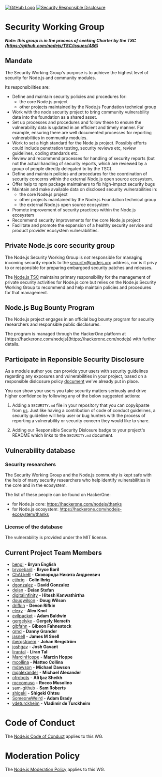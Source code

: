 [![GitHub Logo](https://img.shields.io/badge/Join%20us%20on-Slack-e01563.svg)](https://nodejs-security-wg.herokuapp.com/)
[![Security Responsible Disclosure](https://img.shields.io/badge/Security-Responsible%20Disclosure-yellow.svg)](https://github.com/nodejs/security-wg/blob/master/processes/responsible_disclosure_template.md
)

# Security Working Group

***Note: this group is in the process of seeking Charter by the TSC
(https://github.com/nodejs/TSC/issues/486)***

## Mandate

The Security Working Group's purpose is to achieve the highest level of security
for Node.js and community modules.

Its responsibilities are:

- Define and maintain security policies and procedures for:
  - the core Node.js project
  - other projects maintained by the Node.js Foundation technical group
- Work with the node security project to bring community vulnerability data into
  the foundation as a shared asset.
- Set up processes and procedures and follow these to ensure the vulnerability
  data is updated in an efficient and timely manner. For example, ensuring there
  are well documented processes for reporting vulnerabilities in community
  modules.
- Work to set a high standard for the Node.js project. Possibly efforts could
  include penetration testing, security reviews etc, review guidelines, coding
  standards etc.
- Review and recommend processes for handling of security reports (but not the
  actual handling of security reports, which are reviewed by a group of people
  directly delegated to by the TSC).
- Define and maintain policies and procedures for the coordination of security
  concerns within the external Node.js open source ecosystem.
- Offer help to npm package maintainers to fix high-impact security bugs
- Maintain and make available data on disclosed security vulnerabilities in:
  - the core Node.js project
  - other projects maintained by the Node.js Foundation technical group
  - the external Node.js open source ecosystem
- Promote improvement of security practices within the Node.js ecosystem
- Recommend security improvements for the core Node.js project
- Facilitate and promote the expansion of a healthy security service and product
  provider ecosystem vulnerabilities.

## Private Node.js core security group

The Node.js Security Working Group is _not_ responsible for managing incoming
security reports to the security@nodejs.org address, nor is it privy to or
responsible for preparing embargoed security patches and releases.

The [Node.js TSC][] maintains primary responsibility for the management of private
security activities for Node.js core but relies on the Node.js Security Working
Group to recommend and help maintain policies and procedures for that
management.

## Node.js Bug Bounty Program

The Node.js project engages in an official bug bounty program for security researchers and responsible public disclosures.

The program is managed through the HackerOne platform at [https://hackerone.com/nodejs](https://hackerone.com/nodejs) with further details.

## Participate in Reponsible Security Disclosure

As a module author you can provide your users with security guidelines regarding any exposures and vulnerabilities in your project, based on a responsible dislcosure policy [document](https://github.com/nodejs/security-wg/blob/e2c03e62d73635a766156c6ea4f9aefb35c04603/processes/responsible_disclosure_template.md) we've already put in place.

You can show your users you take security matters seriously and drive higher confidence by following any of the below suggested actions:

1. Adding a `SECURITY.md` file in your repository that you can copy&paste from [us](https://github.com/nodejs/security-wg/blob/e2c03e62d73635a766156c6ea4f9aefb35c04603/processes/responsible_disclosure_template.md). Just like having a contribution of code of conduct guidelines, a security guideline will help user or bug hunters with the process of reporting a vulnerability or security concern they would like to share.

2. Adding our Responsible Security Dislosure badge to your project's README which links to the `SECURITY.md` document.

## Vulnerability database

### Security researchers

The Security Working Group and the Node.js community is kept safe with the help of many security researchers who help
identify vulnerabilities in the core and in the ecosystem.

The list of these people can be found on HackerOne:
* for Node.js core: https://hackerone.com/nodejs/thanks
* for Node.js ecosystem: https://hackerone.com/nodejs-ecosystem/thanks

### License of the database

The vulnerability is provided under the MIT license.

## Current Project Team Members

* [bengl](https://github.com/bengl) - **Bryan English**
* [brycebaril](https://github.com/brycebaril) - **Bryce Baril**
* [ChALkeR](https://github.com/ChALkeR) - **Сковорода Никита Андреевич**
* [cjihrig](https://github.com/cjihrig) - **Colin Ihrig**
* [dgonzalez](https://github.com/dgonzalez) - **David Gonzalez**
* [deian](https://github.com/deian) - **Deian Stefan**
* [digitalinfinity](https://github.com/digitalinfinity) - **Hitesh Kanwathirtha**
* [dougwilson](https://github.com/dougwilson) - **Doug Wilson**
* [drifkin](https://github.com/drifkin) - **Devon Rifkin**
* [elexy](https://github.com/Elexy) - **Alex Knol**
* [evilpacket](https://github.com/evilpacket) - **Adam Baldwin**
* [gergelyke](https://github.com/gergelyke) - **Gergely Nemeth**
* [gibfahn](https://github.com/gibfahn) - **Gibson Fahnestock**
* [grnd](https://github.com/grnd) - **Danny Grander**
* [jasnell](https://github.com/jasnell) - **James M Snell**
* [jbergstroem](https://github.com/jbergstroem) - **Johan Bergström**
* [joshgav](https://github.com/joshgav) - **Josh Gavant**
* [lirantal](https://github.com/lirantal) - **Liran Tal**
* [MarcinHoppe](https://github.com/MarcinHoppe) - **Marcin Hoppe**
* [mcollina](https://github.com/mcollina) - **Matteo Collina**
* [mdawson](https://github.com/mdawson) - **Michael Dawson**
* [mgalexander](https://github.com/mgalexander) - **Michael Alexander**
* [ofrobots](https://github.com/ofrobots) - **Ali Ijaz Sheikh**
* [roccomuso](https://github.com/roccomuso) - **Rocco Musolino**
* [sam-github](https://github.com/sam-github) - **Sam Roberts**
* [shigeki](https://github.com/shigeki) - **Shigeki Ohtsu**
* [SomeoneWeird](https://github.com/SomeoneWeird) - **Adam Brady**
* [vdeturckheim](https://github.com/vdeturckheim) - **Vladimir de Turckheim**

# Code of Conduct

The [Node.js Code of Conduct](https://github.com/nodejs/admin/blob/master/CODE_OF_CONDUCT.md) applies to this WG.

# Moderation Policy

The [Node.js Moderation Policy](https://github.com/nodejs/admin/blob/master/Moderation-Policy.md) applies to this WG.

[Node.js TSC]: https://github.com/nodejs/TSC

